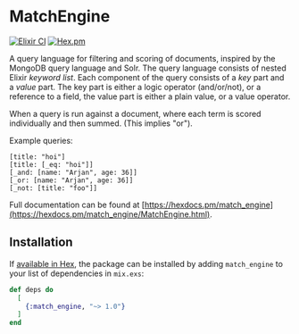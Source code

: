 # MatchEngine

[![Elixir CI](https://github.com/botsquad/match_engine/actions/workflows/elixir.yml/badge.svg)](https://github.com/botsquad/match_engine/actions/workflows/elixir.yml) [![Hex.pm](https://img.shields.io/hexpm/v/match_engine.svg)]()

A query language for filtering and scoring of documents, inspired by
the MongoDB query language and Solr. The query language consists of
nested Elixir _keyword list_. Each component of the query consists of
a _key_ part and a _value_ part. The key part is either a logic
operator (and/or/not), or a reference to a field, the value part is
either a plain value, or a value operator.

When a query is run against a document, where each term is scored
individually and then summed. (This implies "or").

Example queries:

```
[title: "hoi"]
[title: [_eq: "hoi"]]
[_and: [name: "Arjan", age: 36]]
[_or: [name: "Arjan", age: 36]]
[_not: [title: "foo"]]
```

Full documentation can be found at [https://hexdocs.pm/match_engine](https://hexdocs.pm/match_engine/MatchEngine.html).

## Installation

If [available in Hex](https://hex.pm/docs/publish), the package can be installed
by adding `match_engine` to your list of dependencies in `mix.exs`:

```elixir
def deps do
  [
    {:match_engine, "~> 1.0"}
  ]
end
```

